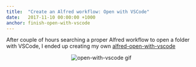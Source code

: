 ```yaml
---
title:  "Create an Alfred workflow: Open with VSCode"
date:   2017-11-10 00:00:00 +1000
anchor: finish-open-with-vscode
---
```

After couple of hours searching a proper Alfred workflow to open a folder with VSCode, I ended up creating my own [alfred-open-with-vscode](https://github.com/iamstevendao/alfred-open-with-vscode)
<p align="center">
<img alt="open-with-vscode gif" src="https://thumbs.gfycat.com/TerrificPracticalAegeancat-size_restricted.gif"/>
</p>